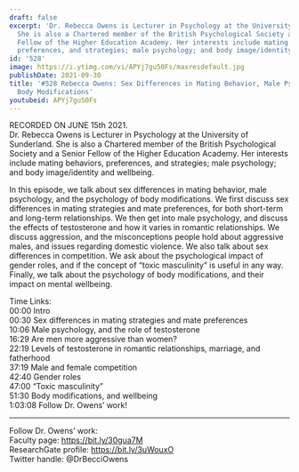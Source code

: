 ```yaml
---
draft: false
excerpt: 'Dr. Rebecca Owens is Lecturer in Psychology at the University of Sunderland.
  She is also a Chartered member of the British Psychological Society and a Senior
  Fellow of the Higher Education Academy. Her interests include mating behaviors,
  preferences, and strategies; male psychology; and body image/identity and wellbeing. '
id: '528'
image: https://i.ytimg.com/vi/APYj7gu50Fs/maxresdefault.jpg
publishDate: 2021-09-30
title: '#528 Rebecca Owens: Sex Differences in Mating Behavior, Male Psychology, and
  Body Modifications'
youtubeid: APYj7gu50Fs
---
```

<div class="timelinks">

RECORDED ON JUNE 15th 2021.  
Dr. Rebecca Owens is Lecturer in Psychology at the University of Sunderland. She is also a Chartered member of the British Psychological Society and a Senior Fellow of the Higher Education Academy. Her interests include mating behaviors, preferences, and strategies; male psychology; and body image/identity and wellbeing. 

In this episode, we talk about sex differences in mating behavior, male psychology, and the psychology of body modifications. We first discuss sex differences in mating strategies and mate preferences, for both short-term and long-term relationships. We then get into male psychology, and discuss the effects of testosterone and how it varies in romantic relationships. We discuss aggression, and the misconceptions people hold about aggressive males, and issues regarding domestic violence. We also talk about sex differences in competition. We ask about the psychological impact of gender roles, and if the concept of “toxic masculinity” is useful in any way. Finally, we talk about the psychology of body modifications, and their impact on mental wellbeing.

Time Links:  
<time>00:00</time> Intro  
<time>00:30</time> Sex differences in mating strategies and mate preferences  
<time>10:06</time> Male psychology, and the role of testosterone  
<time>16:29</time> Are men more aggressive than women?  
<time>22:19</time> Levels of testosterone in romantic relationships, marriage, and fatherhood  
<time>37:19</time> Male and female competition  
<time>42:40</time> Gender roles  
<time>47:00</time> “Toxic masculinity”  
<time>51:30</time> Body modifications, and wellbeing  
<time>1:03:08</time> Follow Dr. Owens’ work!

---

Follow Dr. Owens’ work:  
Faculty page: https://bit.ly/30gua7M  
ResearchGate profile: https://bit.ly/3uWouxO  
Twitter handle: @DrBecciOwens
</div>

